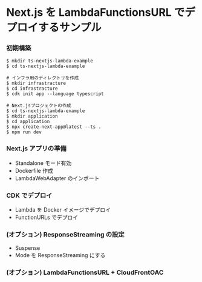 # Next.js を LambdaFunctionsURL でデプロイするサンプル

### 初期構築

```
$ mkdir ts-nextjs-lambda-example
$ cd ts-nextjs-lambda-example

# インフラ用のディレクトリを作成
$ mkdir infrastracture
$ cd infrastracture
$ cdk init app --language typescript

# Next.jsプロジェクトの作成
$ cd ts-nextjs-lambda-example
$ mkdir application
$ cd application
$ npx create-next-app@latest --ts .
$ npm run dev
```

### Next.js アプリの準備

- Standalone モード有効
- Dockerfile 作成
- LambdaWebAdapter のインポート

### CDK でデプロイ

- Lambda を Docker イメージでデプロイ
- FunctionURLs でデプロイ

### (オプション) ResponseStreaming の設定

- Suspense
- Mode を ResponseStreaming にする

### (オプション) LambdaFunctionsURL + CloudFrontOAC

